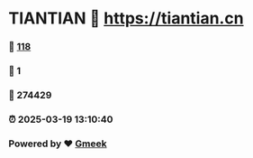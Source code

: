 # TIANTIAN :link: https://tiantian.cn 
### :page_facing_up: [118](https://tiantian.cn/tag.html) 
### :speech_balloon: 1 
### :hibiscus: 274429 
### :alarm_clock: 2025-03-19 13:10:40 
### Powered by :heart: [Gmeek](https://github.com/Meekdai/Gmeek)
